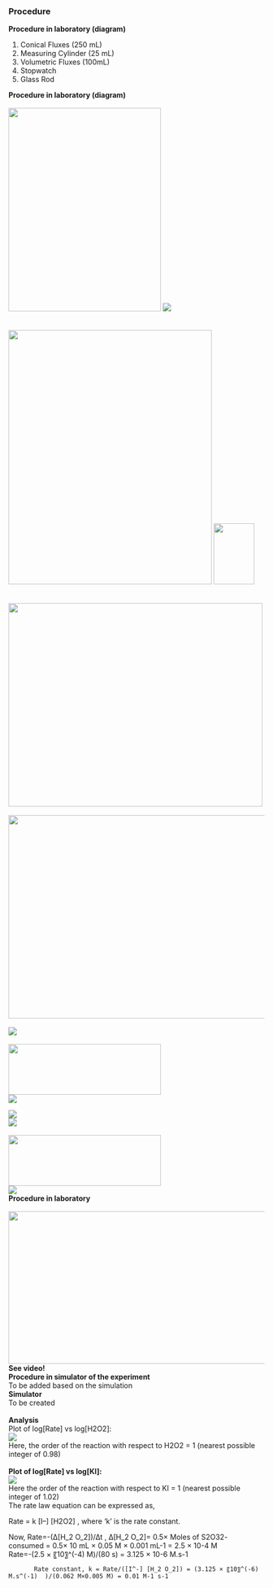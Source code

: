 ### Procedure
<b>Procedure in laboratory (diagram)</b><br>

1)	Conical Fluxes (250 mL)
2)	Measuring Cylinder (25 mL)
3)	Volumetric Fluxes (100mL)
4)	Stopwatch
5)	Glass Rod 

<b>Procedure in laboratory (diagram)</b><br>
<br>
<img src="images/fig3.png" width="300" height="400">
<img src="images/fig44.png"><br>
<br>
<br>
<img src="images/fig5.png" width="400" height="500">
<img src="images/fig44.png" width="80" height="120"><br>
<br>
<br>
<img src="images/fig6.jpg" width="500" height="400"><br>
<br>
<img src="images/fig7.jpg" width="600" height="400"><br>
<br>
<img src="images/fig678.png"><br>
<br>
<img src="images/fig8.png" width="300" height="100"><br>
<img src="images/fig9.png"><br>

<img src="images/fig10.png"><br>
<img src="images/fig11.png"><br>
<br>
<img src="images/fig12.png" width="300" height="100"><br>
<img src="images/fig13.png"><br>
<b>Procedure in laboratory</b><br>
<br>
<img src="images/fig89.jpg" width="600" height="300"><br>
<b>See video!</b>
<br>
<b>Procedure in simulator of the experiment</b><br>
To be added based on the simulation<br>
<b>Simulator</b><br>
To be created<br>
<br>
<b>Analysis</b><br>
Plot of log[Rate] vs log[H2O2]:<br>
<img src="images/fig17.png"><br>
Here, the order of the reaction with respect to H2O2 = 1 (nearest possible integer of 0.98)<br>
<br>
<b>Plot of log[Rate] vs log[KI]:</b><br>
<img src="images/fig18.png"><br>
Here the order of the reaction with respect to KI = 1 (nearest possible integer of 1.02)<br>
The rate law equation can be expressed as,<br>

Rate = k [I–] [H2O2]  , where ‘k’ is the rate constant.<br>

Now, Rate=-(∆[H_2 O_2])/∆t  ,        ∆[H_2 O_2]= 0.5× Moles of S2O32- consumed
                                                               = 0.5× 10 mL × 0.05 M × 0.001 mL-1
                                                               = 2.5 × 10-4 M <br>
          Rate=-(2.5 × 〖10〗^(-4)  M)/(80 s) = 3.125 × 10-6 M.s-1 <br>

           Rate constant, k = Rate/([I^-] [H_2 O_2]) = (3.125 × 〖10〗^(-6)  M.s^(-1)  )/(0.062 M×0.005 M) = 0.01 M-1 s-1


























